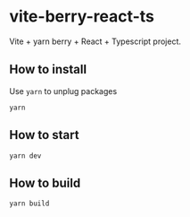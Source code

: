 # vite-berry-react-ts

Vite + yarn berry + React + Typescript project.

## How to install

Use `yarn` to unplug packages

```
yarn
```

## How to start

```
yarn dev
```

## How to build

```
yarn build
```
